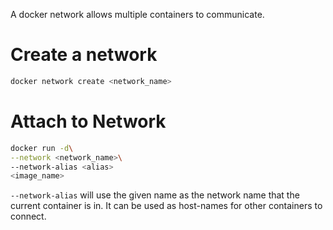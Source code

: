 A docker network allows multiple containers to communicate.

# Create a network
```sh
docker network create <network_name>
```

# Attach to Network

```sh
docker run -d\
--network <network_name>\
--network-alias <alias>
<image_name>
```
`--network-alias` will use the given name as the network name that the current container is in. It can be used as host-names for other containers to connect.
